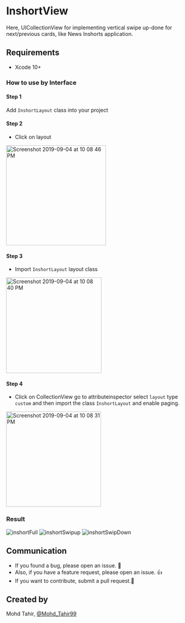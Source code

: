 # InshortView
Here, UICollectionView for implementing vertical swipe  up-done for next/previous cards, like News Inshorts application.
## Requirements
- Xcode 10+


### How to use by Interface
#### Step 1
Add `InshortLayout` class into your project 

#### Step 2
* Click on layout


<img width="268" alt="Screenshot 2019-09-04 at 10 08 46 PM" src="https://user-images.githubusercontent.com/15169802/64274291-ae531000-cf60-11e9-8a97-923dc8b118b8.png">

#### Step 3
* Import `InshortLayout` layout class 

<img width="256" alt="Screenshot 2019-09-04 at 10 08 40 PM" src="https://user-images.githubusercontent.com/15169802/64274447-0ab62f80-cf61-11e9-9253-bb433e847c8a.png">


#### Step 4
* Click on CollectionView go to attributeinspector select `layout` type `custom` and then import the class `InshortLayout` and enable paging.

<img width="255" alt="Screenshot 2019-09-04 at 10 08 31 PM" src="https://user-images.githubusercontent.com/15169802/64274507-2588a400-cf61-11e9-9d9f-70da27741e01.png">


### Result 
![inshortFull](https://user-images.githubusercontent.com/15169802/74109741-0a732d80-4bac-11ea-81bd-1180ce7689db.png)
![inshortSwipup](https://user-images.githubusercontent.com/15169802/74109759-31c9fa80-4bac-11ea-8162-af53b7f285ca.png)
![inshortSwipDown](https://user-images.githubusercontent.com/15169802/74109766-40181680-4bac-11ea-84b5-a2309e4211d7.png)

## Communication

- If you found a bug, please open an issue. :bow:
- Also, if you have a feature request, please open an issue. :thumbsup:
- If you want to contribute, submit a pull request.:muscle:


## Created by
Mohd Tahir, [@Mohd_Tahir99](https://twitter.com/Mohd_Tahir99)
